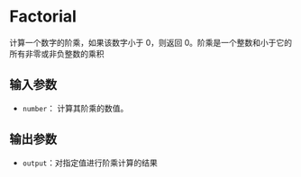 # Factorial

计算一个数字的阶乘，如果该数字小于 0，则返回 0。阶乘是一个整数和小于它的所有非零或非负整数的乘积

## 输入参数

- `number`： 计算其阶乘的数值。

## 输出参数

- `output`：对指定值进行阶乘计算的结果
